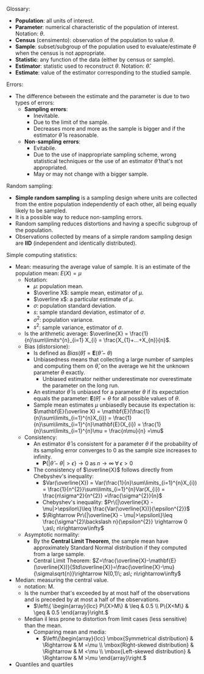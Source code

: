 Glossary: 
- **Population**: all units of interest.
- **Parameter**: numerical characteristic of the population of interest. Notation: $\theta$.
- **Census** (censimento): observation of the population to value $\theta$.
- **Sample**: subset/subgroup of the population used to evaluate/estimate $\theta$ when the census is not appropriate.
- **Statistic**: any function of the data (either by census or sample).
- **Estimator**: statistic used to reconstruct $\theta$. Notation: $\widehat\theta$.
- **Estimate**: value of the estimator corresponding to the studied sample.

Errors: 
- The difference between the estimate and the parameter is due to two types of errors:
	- **Sampling** **errors**:
		- Inevitable.
		- Due to the limit of the sample.
		- Decreases more and more as the sample is bigger and if the estimator $\widehat\theta$ is reasonable.
	- **Non**-**sampling** **errors**:
		- Evitabile.
		- Due to the use of inappropriate sampling scheme, wrong statistical techniques or the use of an estimator $\widehat\theta$ that's not appropriated.
		- May or may not change with a bigger sample.

Random sampling:
- **Simple random sampling** is a sampling design where units are collected from the entire population independently of each other, all being equally likely to be sampled.
- It is a possible way to reduce non-sampling errors.
- Random sampling reduces distortions and having a specific subgroup of the population.
- Observations collected by means of a simple random sampling design are **IID** (independent and identically distributed).


Simple computing statistics:
- Mean: measuring the average value of sample. It is an estimate of the population mean: $E(X) = \mu$
	 - Notation: 
		 - $\mu$: population mean.
		 - $\overline X$: sample mean, estimator of $\mu$.
		 - $\overline x$: a particular estimate of $\mu$.
		 - $\sigma$: population standard deviation.
		 - $s$: sample standard deviation, estimator of $\sigma$.
		 - $\sigma^{2}$: population variance.
		 - $s^{2}$: sample variance, estimator of $\sigma$.
	- Is the arithmetic average: $\overline{X} = \frac{1}{n}\sum\limits^{n}_{i=1} X_{i} = \frac{X_{1}+...+X_{n}}{n}$.
	- Bias (distorsione):
		- Is defined as $Bias(\hat\theta) = \mathbf{E}(\hat\theta - \theta)$
		- Unbiasedness means that collecting a large number of samples and computing them on $\hat\theta$, on the average we hit the unknown parameter $\theta$ exactly.
			- Unbiased estimator neither underestimate nor overestimate the parameter on the long run.
		- An estimator $\hat\theta$ is unbiased for a parameter $\theta$ if its expectation equals the parameter: $\mathbf{E}(\hat\theta) = \theta$ for all possible values of $\theta$.
		- Sample mean estimates $\mu$ unbiasedly because its expectation is: $\mathbf{E}(\overline X) = \mathbf{E}(\frac{1}{n}\sum\limits_{i=1}^{n}X_{i}) = \frac{1}{n}\sum\limits_{i=1}^{n}\mathbf{E}(X_{i}) = \frac{1}{n}\sum\limits_{i=1}^{n}\mu = \frac{n\mu}{n} =\mu$
	- Consistency:
		- An estimator $\hat\theta$ is consistent for a parameter $\theta$ if the probability of its sampling error converges to 0 as the sample size increases to infinity.
			- $\mathbf{P}\{|\hat\theta - \theta|>\epsilon\} \rightarrow 0 \;\mbox{as}\; n\rightarrow\infty \; \forall\; \epsilon > 0$
		- The consistency of $\overline{X}$ follows directly from Chebyshev's inequality:
			- $Var(\overline{X}) = Var(\frac{1}{n}\sum\limits_{i=1}^{n}X_{i}) = \frac{1}{n^{2}}\sum\limits_{i=1}^{n}Var(X_{i}) = \frac{n\sigma^2}{n^{2}} =\frac{\sigma^{2}}{n}$
			- Chebyshev's inequality: $Pr\{|\overline{X} - \mu|>\epsilon\}\leq \frac{Var(\overline{X})}{\epsilon^{2}}$
			- $\Rightarrow Pr\{|\overline{X} - \mu|>\epsilon\}\leq \frac{\sigma^{2}\backslash n}{\epsilon^{2}} \rightarrow 0 \;as\; n\rightarrow\infty$
	- Asymptotic normality:
		- By the **Central Limit Theorem**, the sample mean have approximately Standard Normal distribution if they computed from a large sample.
		- Central Limit Theorem: $Z=\frac{\overline{X}-\mathbf{E}(\overline{X})}{Std\overline{X}}=\frac{\overline{X}-\mu}{\sigma\sqrt{n}}\rightarrow N(0,1)\; as\; n\rightarrow\infty$
- Median: measuring the central value.
	- notation: M.
	- Is the number that's exceeded by at most half of the observations and is preceded by at most a half of the observations.
		- $\left\{ \begin{array}{lcc} P\{X>M\} & \leq & 0.5 \\ P\{X<M\} & \geq & 0.5 \end{array}\right.$ 
	- Median il less prone to distortion from limit cases (less sensitive) than the mean.
		- Comparing mean and media:
			- $\left\{\begin{array}{lcc} \mbox{Symmetrical distribution} & \Rightarrow & M =\mu \\ \mbox{Right-skewed distribution} & \Rightarrow & M <\mu \\ \mbox{Left-skewed distribution} & \Rightarrow & M >\mu \end{array}\right.$
- Quantiles and quartiles
